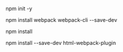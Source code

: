 npm init -y

npm install webpack webpack-cli --save-dev

npm install

npm install --save-dev html-webpack-plugin
